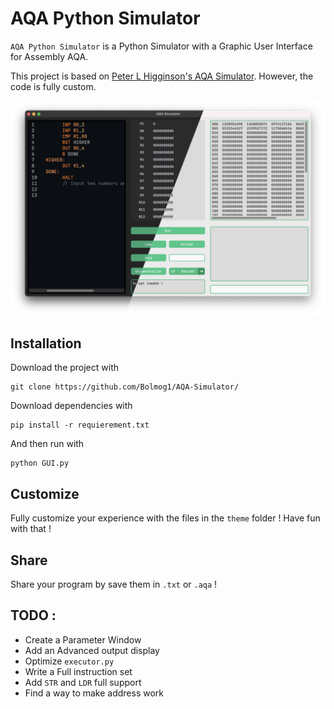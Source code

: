 # AQA Python Simulator

`AQA Python Simulator` is a Python Simulator with a Graphic User Interface for Assembly AQA.

This project is based on [Peter L Higginson's AQA Simulator](https://www.peterhigginson.co.uk/AQA/). However, the code is fully custom.

<img alt="screenshot of AQA Simulator" src="/Documentation/assets/AQA.png"/>

## Installation

Download the project with 
```shell
git clone https://github.com/Bolmog1/AQA-Simulator/
```

Download dependencies with
```shell
pip install -r requierement.txt
```

And then run with
```shell
python GUI.py
```

## Customize 

Fully customize your experience with the files in the `theme` folder ! Have fun with that !

## Share

Share your program by save them in `.txt` or `.aqa` !

## TODO :

- Create a Parameter Window
- Add an Advanced output display
- Optimize `executor.py`
- Write a Full instruction set
- Add `STR` and `LDR` full support
- Find a way to make address work 
